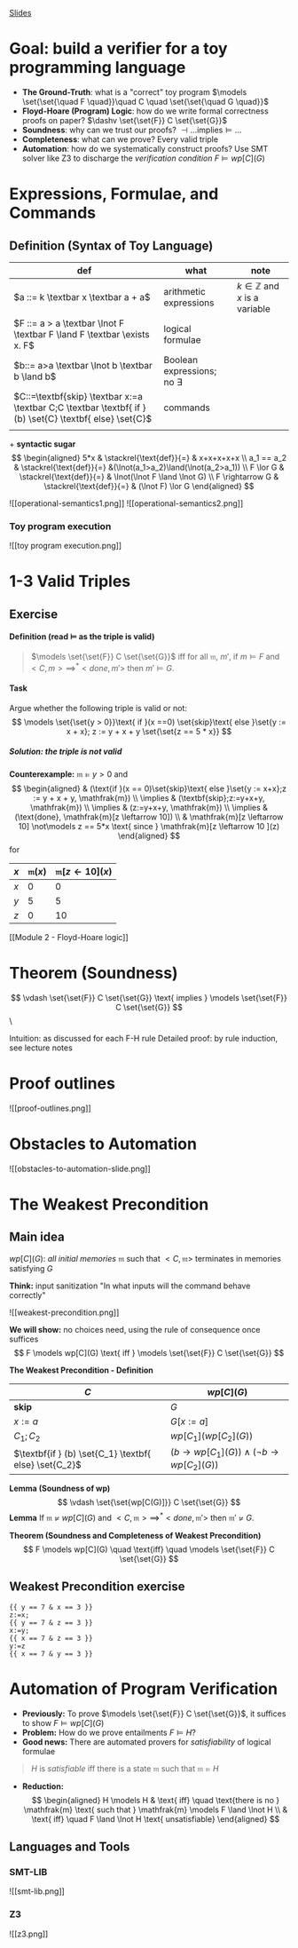 [Slides](https://learn.inside.dtu.dk/d2l/le/lessons/215949/topics/867655)

# Goal: build a verifier for a toy programming language

- **The Ground-Truth**: what is a "correct" toy program $\models \set{\set{\quad F \quad}}\quad C \quad \set{\set{\quad G \quad}}$
- **Floyd-Hoare (Program) Logic**: how do we write formal correctness proofs on paper? $\dashv \set{\set{F}} C \set{\set{G}}$
- **Soundness**: why can we trust our proofs? $\dashv ... \text{implies} \models ...$
- **Completeness**: what can we prove? Every valid triple
- **Automation**: how do we systematically construct proofs? Use SMT solver like Z3 to discharge the *verification condition* $F \models wp[C](G)$

# Expressions, Formulae, and Commands

## Definition (Syntax of Toy Language)

| def                                                                                                      | what                              | note                                     |
| -------------------------------------------------------------------------------------------------------- | --------------------------------- | ---------------------------------------- |
| $a ::= k \textbar x \textbar a + a$                                                                      | arithmetic expressions            | $k \in \mathbb{Z}$ and $x$ is a variable |
| $F ::= a > a \textbar \lnot F \textbar F \land F \textbar \exists x. F$                                  | logical formulae                  |                                          |
| $b::= a>a \textbar \lnot b \textbar b \land b$                                                           | Boolean expressions; no $\exists$ |                                          |
| $C::=\textbf{skip} \textbar x:=a \textbar C;C \textbar \textbf{ if } (b) \set{C} \textbf{ else} \set{C}$ | commands                          |                                          |
|                                                                                                          |                                   |                                          |

\+ **syntactic sugar**
$$
\begin{aligned}
5*x & \stackrel{\text{def}}{=} & x+x+x+x+x \\
a_1 == a_2 & \stackrel{\text{def}}{=} &(\lnot(a_1>a_2)\land(\lnot(a_2>a_1)) \\
F \lor G & \stackrel{\text{def}}{=} & \lnot(\lnot F \land \lnot G) \\
F \rightarrow G & \stackrel{\text{def}}{=} & (\lnot F) \lor G
\end{aligned}
$$

![[operational-semantics1.png]]
![[operational-semantics2.png]]
### Toy program execution
![[toy program execution.png]]
# 1-3 Valid Triples

## Exercise 
#### Definition (read $\models$ as the triple is **valid**)

> $\models \set{\set{F}} C \set{\set{G}}$ iff
> for all $\mathfrak{m}$, $m'$, if $m \models F$ and $<C, m> \implies^* <done, m'>$ then $m' \models G$.

#### Task
Argue whether the following triple is valid or not:
$$
\models \set{\set{y > 0}}\text{ if }(x ==0) \set{skip}\text{ else }\set{y := x + x}; z := y + x + y \set{\set{z == 5 * x}}
$$
##### Solution: the triple is *not* valid

**Counterexample:** $\mathfrak{m} \models y > 0$ and 
$$
\begin{aligned}
& (\text{if }(x == 0)\set{skip}\text{ else }\set{y := x+x};z := y + x + y, \mathfrak{m}) \\
\implies & (\textbf{skip};z:=y+x+y, \mathfrak{m}) \\
\implies & (z:=y+x+y, \mathfrak{m}) \\
\implies & (\text{done}, \mathfrak{m}[z \leftarrow 10]) \\
& \mathfrak{m}[z \leftarrow 10] \not\models z == 5*x \text{ since } \mathfrak{m}[z \leftarrow 10 ](z)
\end{aligned}
$$
for

| $x$ | $\mathfrak{m}(x)$ | $\mathfrak{m}[z \leftarrow 10](x)$ |
| --- | ----------------- | ---------------------------------- |
| $x$ | 0                 | 0                                  |
| $y$ | 5                 | 5                                  |
| $z$ | 0                 | 10                                 |

[[Module 2 - Floyd-Hoare logic]]

# Theorem (Soundness)

$$
\vdash \set{\set{F}} C \set{\set{G}} \text{ implies } \models \set{\set{F}} C \set{\set{G}}
$$\

Intuition: as discussed for each F-H rule
Detailed proof: by rule induction, see lecture notes

# Proof outlines

![[proof-outlines.png]]

# Obstacles to Automation
![[obstacles-to-automation-slide.png]]

# The Weakest Precondition
## Main idea

$wp[C](G)$: *all initial memories* $\mathfrak{m}$ such that $<C,\mathfrak{m}>$ terminates in memories satisfying $G$

**Think:** input sanitization "In what inputs will the command behave correctly"

![[weakest-precondition.png]]

**We will show:** no choices need, using the rule of consequence once suffices
$$
F \models wp[C](G) \text{ iff } \models \set{\set{F}} C \set{\set{G}}
$$

**The Weakest Precondition - Definition**

| $C$                                                   | $wp[C](G)$                                                        |
| ----------------------------------------------------- | ----------------------------------------------------------------- |
| **skip**                                              | $G$                                                               |
| $x:=a$                                                | $G[x:=a]$                                                         |
| $C_1;C_2$                                             | $wp[C_1](wp[C_2](G))$                                             |
| $\textbf{if } (b) \set{C_1} \textbf{ else} \set{C_2}$ | $(b \rightarrow wp[C_1](G))\land(\lnot b \rightarrow wp[C_2](G))$ |
**Lemma (Soundness of wp)**
$$
\vdash \set{\set{wp[C(G)]}} C \set{\set{G}}
$$
**Lemma**
If $\mathfrak{m} \not\models wp[C](G)$ and $<C,\mathfrak{m}> \implies^* <done, \mathfrak{m'}>$ then $\mathfrak{m'} \not\models G$.

**Theorem (Soundness and Completeness of Weakest Precondition)**
$$
F \models wp[C](G) \quad \text{iff} \quad \models \set{\set{F}} C \set{\set{G}}
$$

## Weakest Precondition exercise

```
{{ y == 7 & x == 3 }}
z:=x;
{{ y == 7 & z == 3 }}
x:=y;
{{ x == 7 & z == 3 }}
y:=z
{{ x == 7 & y == 3 }}
```

# Automation of Program Verification

- **Previously:** To prove $\models \set{\set{F}} C \set{\set{G}}$, it suffices to show $F \models wp[C](G)$
- **Problem:** How do we prove entailments $F \models H$?
- **Good news:** There are automated provers for *satisfiability* of logical formulae
> $H$ is *satisfiable* iff there is a state $\mathfrak{m}$ such that $\mathfrak{m} \models H$
- **Reduction:** 
$$
\begin{aligned}
H \models H & \text{ iff} \quad \text{there is no } \mathfrak{m} \text{ such that } \mathfrak{m} \models F \land \lnot H \\
& \text{ iff} \quad F \land \lnot H \text{ unsatisfiable}
\end{aligned}
$$

## Languages and Tools
### SMT-LIB

![[smt-lib.png]]
### Z3

![[z3.png]]
